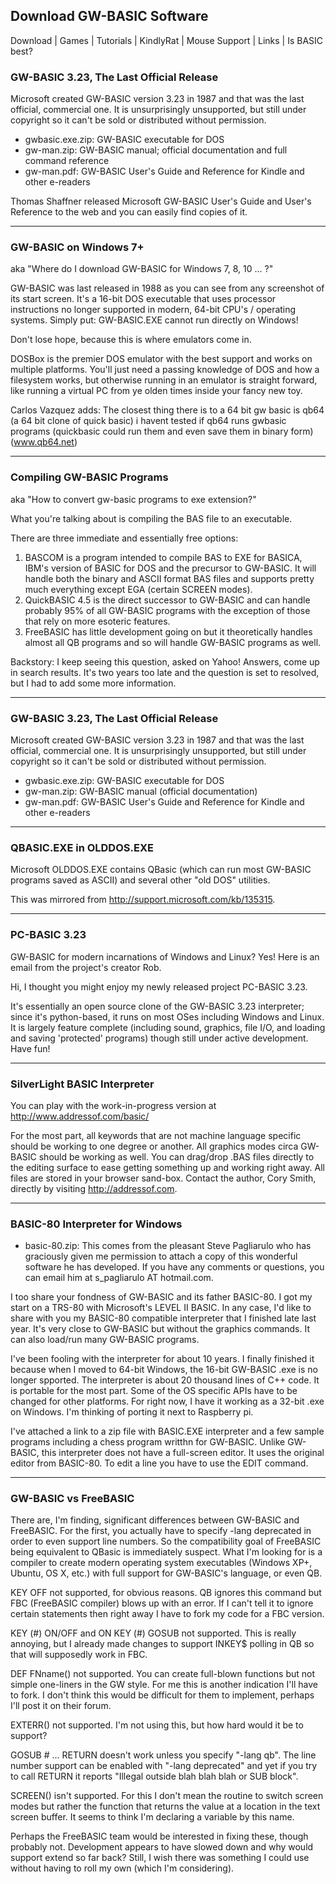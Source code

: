 ## Download GW-BASIC Software

Download | Games | Tutorials | KindlyRat | Mouse Support | Links | Is BASIC best? 

### GW-BASIC 3.23, The Last Official Release

Microsoft created GW-BASIC version 3.23 in 1987 and that was the last official, commercial one. It is unsurprisingly unsupported, but still under copyright so it can't be sold or distributed without permission.

- gwbasic.exe.zip: GW-BASIC executable for DOS
- gw-man.zip: GW-BASIC manual; official documentation and full command reference
- gw-man.pdf: GW-BASIC User's Guide and Reference for Kindle and other e-readers

Thomas Shaffner released Microsoft GW-BASIC User's Guide and User's Reference to the web and you can easily find copies of it.

---

### GW-BASIC on Windows 7+

aka "Where do I download GW-BASIC for Windows 7, 8, 10 ... ?"

GW-BASIC was last released in 1988 as you can see from any screenshot of its start screen. It's a 16-bit DOS executable that uses processor instructions no longer supported in modern, 64-bit CPU's / operating systems. Simply put: GW-BASIC.EXE cannot run directly on Windows!

Don't lose hope, because this is where emulators come in.

DOSBox is the premier DOS emulator with the best support and works on multiple platforms. You'll just need a passing knowledge of DOS and how a filesystem works, but otherwise running in an emulator is straight forward, like running a virtual PC from ye olden times inside your fancy new toy.

Carlos Vazquez adds: The closest thing there is to a 64 bit gw basic is qb64 (a 64 bit clone of quick basic) i havent tested if qb64 runs gwbasic programs (quickbasic could run them and even save them in binary form) (www.qb64.net)

---

### Compiling GW-BASIC Programs

aka "How to convert gw-basic programs to exe extension?"

What you're talking about is compiling the BAS file to an executable.

There are three immediate and essentially free options:

1. BASCOM is a program intended to compile BAS to EXE for BASICA, IBM's version of BASIC for DOS and the precursor to GW-BASIC. It will handle both the binary and ASCII format BAS files and supports pretty much everything except EGA (certain SCREEN modes).  
2. QuickBASIC 4.5 is the direct successor to GW-BASIC and can handle probably 95% of all GW-BASIC programs with the exception of those that rely on more esoteric features.  
3. FreeBASIC has little development going on but it theoretically handles almost all QB programs and so will handle GW-BASIC programs as well.  

Backstory: I keep seeing this question, asked on Yahoo! Answers, come up in search results. It's two years too late and the question is set to resolved, but I had to add some more information.

---

### GW-BASIC 3.23, The Last Official Release

Microsoft created GW-BASIC version 3.23 in 1987 and that was the last official, commercial one. It is unsurprisingly unsupported, but still under copyright so it can't be sold or distributed without permission.

- gwbasic.exe.zip: GW-BASIC executable for DOS
- gw-man.zip: GW-BASIC manual (official documentation)
- gw-man.pdf: GW-BASIC User's Guide and Reference for Kindle and other e-readers

---

### QBASIC.EXE in OLDDOS.EXE

Microsoft OLDDOS.EXE contains QBasic (which can run most GW-BASIC programs saved as ASCII) and several other "old DOS" utilities.

This was mirrored from http://support.microsoft.com/kb/135315.

---

### PC-BASIC 3.23

GW-BASIC for modern incarnations of Windows and Linux? Yes! Here is an email from the project's creator Rob.

Hi, I thought you might enjoy my newly released project PC-BASIC 3.23.

It's essentially an open source clone of the GW-BASIC 3.23 interpreter; since it's python-based, it runs on most OSes including Windows and Linux.
It is largely feature complete (including sound, graphics, file I/O, and loading and saving 'protected' programs) though still under active development. Have fun!

---

### SilverLight BASIC Interpreter

You can play with the work-in-progress version at http://www.addressof.com/basic/

For the most part, all keywords that are not machine language specific should be working to one degree or another. All graphics modes circa GW-BASIC should be working as well. You can drag/drop .BAS files directly to the editing surface to ease getting something up and working right away. All files are stored in your browser sand-box. Contact the author, Cory Smith, directly by visiting http://addressof.com.

---

### BASIC-80 Interpreter for Windows

- basic-80.zip: This comes from the pleasant Steve Pagliarulo who has graciously given me permission to attach a copy of this wonderful software he has developed. If you have any comments or questions, you can email him at s_pagliarulo AT hotmail.com.

I too share your fondness of GW-BASIC and its father BASIC-80. I got my start on a TRS-80 with Microsoft's LEVEL II BASIC. In any case, I'd like to share with you my BASIC-80 compatible interpreter that I finished late last year. It's very close to GW-BASIC but without the graphics commands. It can also load/run many GW-BASIC programs.

I've been fooling with the interpreter for about 10 years. I finally finished it because when I moved to 64-bit Windows, the 16-bit GW-BASIC .exe is no longer spported. The interpreter is about 20 thousand lines of C++ code. It is portable for the most part. Some of the OS specific APIs have to be changed for other platforms. For right now, I have it working as a 32-bit .exe on Windows. I'm thinking of porting it next to Raspberry pi.

I've attached a link to a zip file with BASIC.EXE interpreter and a few sample programs including a chess program writthn for GW-BASIC. Unlike GW-BASIC, this interpreter does not have a full-screen editor. It uses the original editor from BASIC-80. To edit a line you have to use the EDIT command.

---

### GW-BASIC vs FreeBASIC

There are, I'm finding, significant differences between GW-BASIC and FreeBASIC. For the first, you actually have to specify -lang deprecated in order to even support line numbers. So the compatibility goal of FreeBASIC being equivalent to QBasic is immediately suspect. What I'm looking for is a compiler to create modern operating system executables (Windows XP+, Ubuntu, OS X, etc.) with full support for GW-BASIC's language, or even QB.

KEY OFF not supported, for obvious reasons. QB ignores this command but FBC (FreeBASIC compiler) blows up with an error. If I can't tell it to ignore certain statements then right away I have to fork my code for a FBC version.

KEY (#) ON/OFF and ON KEY (#) GOSUB not supported. This is really annoying, but I already made changes to support INKEY$ polling in QB so that will supposedly work in FBC.

DEF FNname() not supported. You can create full-blown functions but not simple one-liners in the GW style. For me this is another indication I'll have to fork. I don't think this would be difficult for them to implement, perhaps I'll post it on their forum.

EXTERR() not supported. I'm not using this, but how hard would it be to support?

GOSUB # ... RETURN doesn't work unless you specify "-lang qb". The line number support can be enabled with "-lang deprecated" and yet if you try to call RETURN it reports "Illegal outside blah blah blah or SUB block".

SCREEN() isn't supported. For this I don't mean the routine to switch screen modes but rather the function that returns the value at a location in the text screen buffer. It seems to think I'm declaring a variable by this name.

Perhaps the FreeBASIC team would be interested in fixing these, though probably not. Development appears to have slowed down and why would support extend so far back? Still, I wish there was something I could use without having to roll my own (which I'm considering).
